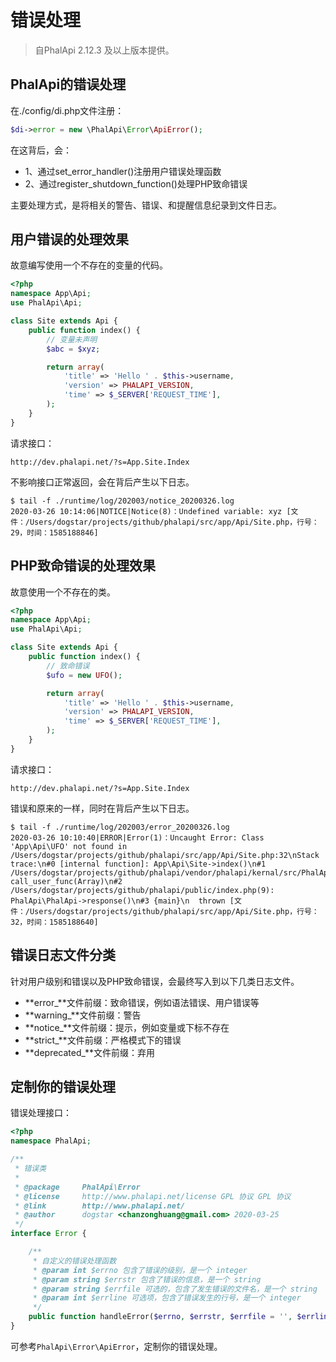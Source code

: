 # 错误处理
> 自PhalApi 2.12.3 及以上版本提供。


## PhalApi的错误处理

在./config/di.php文件注册：
```php
$di->error = new \PhalApi\Error\ApiError();
```

在这背后，会：  
 + 1、通过set_error_handler()注册用户错误处理函数
 + 2、通过register_shutdown_function()处理PHP致命错误

主要处理方式，是将相关的警告、错误、和提醒信息纪录到文件日志。  

## 用户错误的处理效果

故意编写使用一个不存在的变量的代码。  
```php
<?php
namespace App\Api;
use PhalApi\Api;

class Site extends Api {
    public function index() {
        // 变量未声明
        $abc = $xyz;

        return array(
            'title' => 'Hello ' . $this->username,
            'version' => PHALAPI_VERSION,
            'time' => $_SERVER['REQUEST_TIME'],
        );
    }
}
```

请求接口：  
```
http://dev.phalapi.net/?s=App.Site.Index
```

不影响接口正常返回，会在背后产生以下日志。  
```
$ tail -f ./runtime/log/202003/notice_20200326.log 
2020-03-26 10:14:06|NOTICE|Notice(8)：Undefined variable: xyz [文件：/Users/dogstar/projects/github/phalapi/src/app/Api/Site.php，行号：29，时间：1585188846]
```

## PHP致命错误的处理效果

故意使用一个不存在的类。  

```php
<?php
namespace App\Api;
use PhalApi\Api;

class Site extends Api {
    public function index() {
        // 致命错误
        $ufo = new UFO();

        return array(
            'title' => 'Hello ' . $this->username,
            'version' => PHALAPI_VERSION,
            'time' => $_SERVER['REQUEST_TIME'],
        );
    }
}
```

请求接口：  
```
http://dev.phalapi.net/?s=App.Site.Index
```

错误和原来的一样，同时在背后产生以下日志。  
```
$ tail -f ./runtime/log/202003/error_20200326.log
2020-03-26 10:10:40|ERROR|Error(1)：Uncaught Error: Class 'App\Api\UFO' not found in /Users/dogstar/projects/github/phalapi/src/app/Api/Site.php:32\nStack trace:\n#0 [internal function]: App\Api\Site->index()\n#1 /Users/dogstar/projects/github/phalapi/vendor/phalapi/kernal/src/PhalApi.php(53): call_user_func(Array)\n#2 /Users/dogstar/projects/github/phalapi/public/index.php(9): PhalApi\PhalApi->response()\n#3 {main}\n  thrown [文件：/Users/dogstar/projects/github/phalapi/src/app/Api/Site.php，行号：32，时间：1585188640]
```

## 错误日志文件分类

针对用户级别和错误以及PHP致命错误，会最终写入到以下几类日志文件。  

 + **error_**文件前缀：致命错误，例如语法错误、用户错误等
 + **warning_**文件前缀：警告
 + **notice_**文件前缀：提示，例如变量或下标不存在
 + **strict_**文件前缀：严格模式下的错误
 + **deprecated_**文件前缀：弃用

## 定制你的错误处理
错误处理接口：  
```php
<?php
namespace PhalApi;

/**
 * 错误类
 *
 * @package     PhalApi\Error
 * @license     http://www.phalapi.net/license GPL 协议 GPL 协议
 * @link        http://www.phalapi.net/
 * @author      dogstar <chanzonghuang@gmail.com> 2020-03-25
 */
interface Error {

    /**
     * 自定义的错误处理函数
     * @param int $errno 包含了错误的级别，是一个 integer
     * @param string $errstr 包含了错误的信息，是一个 string
     * @param string $errfile 可选的，包含了发生错误的文件名，是一个 string
     * @param int $errline 可选项，包含了错误发生的行号，是一个 integer
     */
    public function handleError($errno, $errstr, $errfile = '', $errline = 0);
}
```

可参考```PhalApi\Error\ApiError```，定制你的错误处理。  

